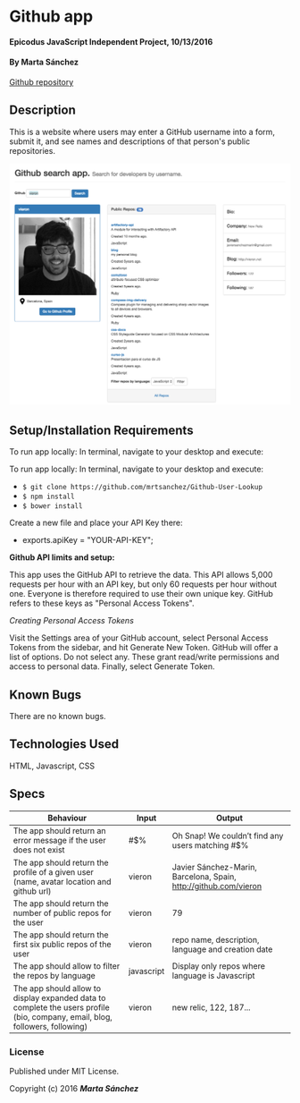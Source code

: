# Github app

#### Epicodus JavaScript Independent Project, 10/13/2016

#### By **Marta Sánchez**

[Github repository](https://github.com/mrtsanchez/Github-User-Lookup)

## Description

This is a website where users may enter a GitHub username into a form, submit it, and see names and descriptions of that person's public repositories.

![app-screenshot](https://github.com/mrtsanchez/Github-User-Lookup/blob/master/img/github_vieron.png)


## Setup/Installation Requirements

To run app locally: In terminal, navigate to your desktop and execute:

To run app locally: In terminal, navigate to your desktop and execute:
  * `$ git clone https://github.com/mrtsanchez/Github-User-Lookup`
  * `$ npm install`
  * `$ bower install`

Create a new file and place your API Key there:

  * exports.apiKey = "YOUR-API-KEY";

**Github API limits and setup:**

This app uses the GitHub API to retrieve the data. This API allows 5,000 requests per hour with an API key, but only 60 requests per hour without one. Everyone is therefore required to use their own unique key. GitHub refers to these keys as "Personal Access Tokens".

*Creating Personal Access Tokens*

Visit the Settings area of your GitHub account, select Personal Access Tokens from the sidebar, and hit Generate New Token. GitHub will offer a list of options. Do not select any. These grant read/write permissions and access to personal data. Finally, select Generate Token.


## Known Bugs

There are no known bugs.

## Technologies Used

HTML, Javascript, CSS

## Specs

| Behaviour  | Input | Output |
| ------------- | ------------- | ------------- |
|The app should return an error message if the user does not exist | #$%  | Oh Snap! We couldn’t find any users matching #$% |
| The app should return the profile of a given user (name, avatar location and github url)  | vieron  | Javier Sánchez-Marin, Barcelona, Spain, http://github.com/vieron  |
| The app should return the number of public repos for the user  | vieron | 79  |
| The app should return the first six public repos of the user  | vieron  | repo name, description, language and creation date  |
| The app should allow to filter the repos by language   | javascript | Display only repos where language is Javascript  |
| The app should allow to display expanded data to complete the users profile (bio, company, email, blog, followers, following)  | vieron  | new relic, 122, 187... |


### License

Published under MIT License.

Copyright (c) 2016 **_Marta Sánchez_**
